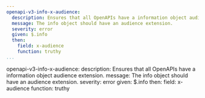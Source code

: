 ```yaml
---
openapi-v3-info-x-audience:
  description: Ensures that all OpenAPIs have a information object audience extension.
  message: The info object should have an audience extension.
  severity: error
  given: $.info
  then:
    field: x-audience
    function: truthy
...
```

openapi-v3-info-x-audience:
  description: Ensures that all OpenAPIs have a information object audience extension.
  message: The info object should have an audience extension.
  severity: error
  given: $.info
  then:
    field: x-audience
    function: truthy
